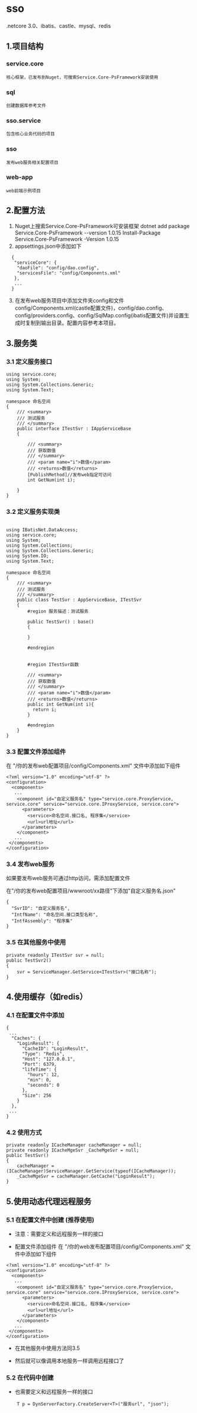 # sso
.netcore 3.0、ibatis、castle、mysql、redis
## 1.项目结构
### service.core
    核心框架，已发布到Nuget，可搜索Service.Core-PsFramework安装使用
### sql
    创建数据库参考文件
### sso.service
    包含核心业务代码的项目
### sso
    发布web服务相关配置项目
### web-app
    web前端示例项目
## 2.配置方法
1. Nuget上搜索Service.Core-PsFramework可安装框架
     dotnet add package Service.Core-PsFramework --version 1.0.15
     Install-Package Service.Core-PsFramework -Version 1.0.15
2. appsettings.json中添加如下
```
  {
   "serviceCore": {
    "daoFile": "config/dao.config",
    "servicesFile": "config/Components.xml"
   },
   ...
  }
```
3. 在发布web服务项目中添加文件夹config和文件config/Components.xml(castle配置文件)，config/dao.config、config/providers.config、config/SqlMap.config(ibatis配置文件)并设置生成时复制到输出目录。配置内容参考本项目。
    
## 3.服务类
### 3.1 定义服务接口
```
using service.core;
using System;
using System.Collections.Generic;
using System.Text;

namespace 命名空间
{
    /// <summary>
    /// 测试服务
    /// </summary>
    public interface ITestSvr : IAppServiceBase 
    {

        /// <summary>
        /// 获取数值
        /// </summary>
        /// <param name="i">数值</param>
        /// <returns>数值</returns>
        [PublishMethod]//发布web指定可访问
        int GetNum(int i);

    }
}
```
### 3.2 定义服务实现类

```

using IBatisNet.DataAccess;
using service.core;
using System;
using System.Collections;
using System.Collections.Generic;
using System.IO;
using System.Text;

namespace 命名空间
{
    /// <summary>
    /// 测试服务
    /// </summary>
    public class TestSvr : AppServiceBase, ITestSvr 
    {
        #region 服务描述：测试服务

        public TestSvr() : base()
        {

        }

        #endregion


        #region ITestSvr函数

        /// <summary>
        /// 获取数值
        /// </summary>
        /// <param name="i">数值</param>
        /// <returns>数值</returns>
        public int GetNum(int i){
          return i;
        }
        
        #endregion
    }
}
```
### 3.3 配置文件添加组件

在 "/你的发布web配置项目/config/Components.xml" 文件中添加如下组件

```
<?xml version="1.0" encoding="utf-8" ?>
<configuration>
  <components>
   ...
    <component id="自定义服务名" type="service.core.ProxyService, service.core" service="service.core.IProxyService, service.core">
      <parameters>
        <service>命名空间.接口名, 程序集</service>
        <url>url地址</url>
      </parameters>
    </component>
   ...
 </components>
</configuration>
```
### 3.4 发布web服务
如果要发布web服务可通过http访问，需添加配置文件

在"/你的发布web配置项目/wwwroot/xx路径"下添加"自定义服务名.json"

```
{
  "SvrID": "自定义服务名",
  "IntfName": "命名空间.接口类型名称",
  "IntfAssembly": "程序集"
}
```

### 3.5 在其他服务中使用
```
private readonly ITestSvr svr = null;
public TestSvr2()
{
    svr = ServiceManager.GetService<ITestSvr>("接口名称");
}
```

## 4.使用缓存（如redis）
### 4.1 在配置文件中添加
```
{
 ...
  "Caches": {
    "LoginResult": {
      "CacheID": "LoginResult",
      "Type": "Redis",
      "Host": "127.0.0.1",
      "Port": 6379,
      "lifeTime": {
        "hours": 12,
        "min": 0,
        "seconds": 0
      },
      "Size": 256
    }
  },
 ...
}
```

### 4.2 使用方式
```
private readonly ICacheManager cacheManager = null;
private readonly ICacheMgeSvr _CacheMgeSvr = null;
public TestSvr()
{
    cacheManager = (ICacheManager)ServiceManager.GetService(typeof(ICacheManager));
    _CacheMgeSvr = cacheManager.GetCache("LoginResult");
}
```

## 5.使用动态代理远程服务

### 5.1 在配置文件中创建 (推荐使用)
* 注意：需要定义和远程服务一样的接口

* 配置文件添加组件
在 "/你的web发布配置项目/config/Components.xml" 文件中添加如下组件
```
<?xml version="1.0" encoding="utf-8" ?>
<configuration>
  <components>
   ...
    <component id="自定义服务名" type="service.core.ProxyService, service.core" service="service.core.IProxyService, service.core">
      <parameters>
        <service>命名空间.接口名, 程序集</service>
        <url>url地址</url>
      </parameters>
    </component>
   ...
 </components>
</configuration>
```

* 在其他服务中使用方法同3.5

* 然后就可以像调用本地服务一样调用远程接口了

### 5.2 在代码中创建
* 也需要定义和远程服务一样的接口
```
    T p = DynServerFactory.CreateServer<T>("服务url", "json");
```

